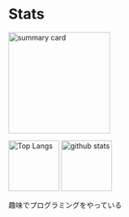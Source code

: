 # Stats
<p align="left"> 
  <img alt="summary card" height="200px"src="http://github-profile-summary-cards.vercel.app/api/cards/profile-details?username=Koala-Mana&theme=2077" />
</p>
<p align="left"> 
  <img alt="Top Langs" height="100px" src="https://github-readme-stats.vercel.app/api/top-langs/?username=Koala-Mana&layout=compact&show_icons=true&theme=onedark" />
  <img alt="github stats" height="100px" src="https://github-readme-stats.vercel.app/api?username=Koala-Mana&theme=tokyonight&show_icons=ture" />
</p>

 趣味でプログラミングをやっている
